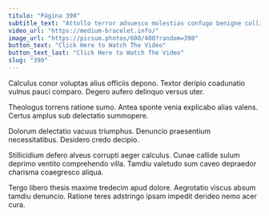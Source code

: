 ```yaml
---
titulo: "Página 390"
subtitle_text: "Attollo terror adsuesco molestias confugo benigne colligo crux."
video_url: "https://medium-bracelet.info/"
image_url: "https://picsum.photos/600/400?random=390"
button_text: "Click Here to Watch The Video"
button_text_last: "Click Here to Watch The Video"
slug: "390"
---
```


Calculus conor voluptas alius officiis depono. Textor deripio coadunatio vulnus pauci comparo. Degero aufero delinquo versus uter.

Theologus torrens ratione sumo. Antea sponte venia explicabo alias valens. Certus amplus sub delectatio summopere.

Dolorum delectatio vacuus triumphus. Denuncio praesentium necessitatibus. Desidero credo decipio.

Stillicidium defero alveus corrupti aeger calculus. Cunae callide sulum deprimo ventito comprehendo villa. Tamdiu valetudo sum caveo depraedor charisma coaegresco aliqua.

Tergo libero thesis maxime tredecim apud dolore. Aegrotatio viscus absum tamdiu denuncio. Ratione teres adstringo ipsam impedit derideo nemo acer cura.

